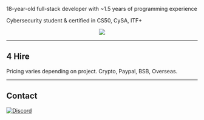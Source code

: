 18-year-old full-stack developer with ~1.5 years of programming experience

Cybersecurity student & certified in CS50, CySA, ITF+

<p align="center">
<img src="https://github-readme-streak-stats.herokuapp.com/?user=dutchpsycho&theme=dark&hide_border=true&background=00000000" />

</p>

---

## 4 Hire

Pricing varies depending on project. Crypto, Paypal, BSB, Overseas.

---

## Contact

[![Discord](https://custom-icon-badges.herokuapp.com/badge/Discord-Swedish.Psycho-7289DA?style=for-the-badge&logo=discord&logoColor=white)](https://discordapp.com/users/Swedish.Psycho)  
